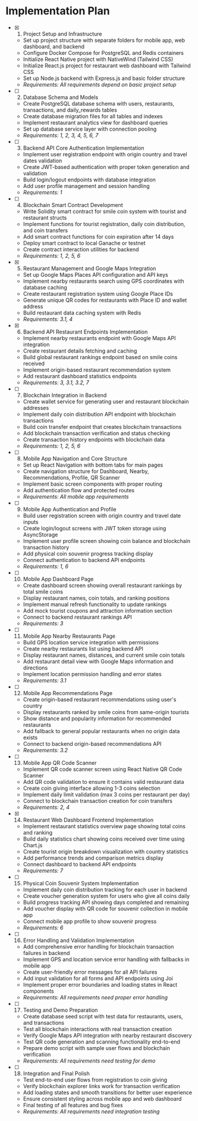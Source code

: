 # Implementation Plan

- [x] 1. Project Setup and Infrastructure
  - Set up project structure with separate folders for mobile app, web dashboard, and backend
  - Configure Docker Compose for PostgreSQL and Redis containers
  - Initialize React Native project with NativeWind (Tailwind CSS)
  - Initialize React.js project for restaurant web dashboard with Tailwind CSS
  - Set up Node.js backend with Express.js and basic folder structure
  - _Requirements: All requirements depend on basic project setup_

- [ ] 2. Database Schema and Models
  - Create PostgreSQL database schema with users, restaurants, transactions, and daily_rewards tables
  - Create database migration files for all tables and indexes
  - Implement restaurant analytics view for dashboard queries
  - Set up database service layer with connection pooling
  - _Requirements: 1, 2, 3, 4, 5, 6, 7_

- [ ] 3. Backend API Core Authentication Implementation
  - Implement user registration endpoint with origin country and travel dates validation
  - Create JWT-based authentication with proper token generation and validation
  - Build login/logout endpoints with database integration
  - Add user profile management and session handling
  - _Requirements: 1_

- [ ] 4. Blockchain Smart Contract Development
  - Write Solidity smart contract for smile coin system with tourist and restaurant structs
  - Implement functions for tourist registration, daily coin distribution, and coin transfers
  - Add smart contract functions for coin expiration after 14 days
  - Deploy smart contract to local Ganache or testnet
  - Create contract interaction utilities for backend
  - _Requirements: 1, 2, 5, 6_

- [x] 5. Restaurant Management and Google Maps Integration
  - Set up Google Maps Places API configuration and API keys
  - Implement nearby restaurants search using GPS coordinates with database caching
  - Create restaurant registration system using Google Place IDs
  - Generate unique QR codes for restaurants with Place ID and wallet address
  - Build restaurant data caching system with Redis
  - _Requirements: 3.1, 4_

- [x] 6. Backend API Restaurant Endpoints Implementation
  - Implement nearby restaurants endpoint with Google Maps API integration
  - Create restaurant details fetching and caching
  - Build global restaurant rankings endpoint based on smile coins received
  - Implement origin-based restaurant recommendation system
  - Add restaurant dashboard statistics endpoints
  - _Requirements: 3, 3.1, 3.2, 7_

- [ ] 7. Blockchain Integration in Backend
  - Create wallet service for generating user and restaurant blockchain addresses
  - Implement daily coin distribution API endpoint with blockchain transactions
  - Build coin transfer endpoint that creates blockchain transactions
  - Add blockchain transaction verification and status checking
  - Create transaction history endpoints with blockchain data
  - _Requirements: 1, 2, 5, 6_

- [ ] 8. Mobile App Navigation and Core Structure
  - Set up React Navigation with bottom tabs for main pages
  - Create navigation structure for Dashboard, Nearby, Recommendations, Profile, QR Scanner
  - Implement basic screen components with proper routing
  - Add authentication flow and protected routes
  - _Requirements: All mobile app requirements_

- [ ] 9. Mobile App Authentication and Profile
  - Build user registration screen with origin country and travel date inputs
  - Create login/logout screens with JWT token storage using AsyncStorage
  - Implement user profile screen showing coin balance and blockchain transaction history
  - Add physical coin souvenir progress tracking display
  - Connect authentication to backend API endpoints
  - _Requirements: 1, 6_

- [ ] 10. Mobile App Dashboard Page
  - Create dashboard screen showing overall restaurant rankings by total smile coins
  - Display restaurant names, coin totals, and ranking positions
  - Implement manual refresh functionality to update rankings
  - Add mock tourist coupons and attraction information section
  - Connect to backend restaurant rankings API
  - _Requirements: 3_

- [ ] 11. Mobile App Nearby Restaurants Page
  - Build GPS location service integration with permissions
  - Create nearby restaurants list using backend API
  - Display restaurant names, distances, and current smile coin totals
  - Add restaurant detail view with Google Maps information and directions
  - Implement location permission handling and error states
  - _Requirements: 3.1_

- [ ] 12. Mobile App Recommendations Page
  - Create origin-based restaurant recommendations using user's country
  - Display restaurants ranked by smile coins from same-origin tourists
  - Show distance and popularity information for recommended restaurants
  - Add fallback to general popular restaurants when no origin data exists
  - Connect to backend origin-based recommendations API
  - _Requirements: 3.2_

- [ ] 13. Mobile App QR Code Scanner
  - Implement QR code scanner screen using React Native QR Code Scanner
  - Add QR code validation to ensure it contains valid restaurant data
  - Create coin giving interface allowing 1-3 coins selection
  - Implement daily limit validation (max 3 coins per restaurant per day)
  - Connect to blockchain transaction creation for coin transfers
  - _Requirements: 2, 4_

- [x] 14. Restaurant Web Dashboard Frontend Implementation
  - Implement restaurant statistics overview page showing total coins and ranking
  - Build daily statistics chart showing coins received over time using Chart.js
  - Create tourist origin breakdown visualization with country statistics
  - Add performance trends and comparison metrics display
  - Connect dashboard to backend API endpoints
  - _Requirements: 7_

- [ ] 15. Physical Coin Souvenir System Implementation
  - Implement daily coin distribution tracking for each user in backend
  - Create voucher generation system for users who give all coins daily
  - Build progress tracking API showing days completed and remaining
  - Add voucher display with QR code for souvenir collection in mobile app
  - Connect mobile app profile to show souvenir progress
  - _Requirements: 6_

- [ ] 16. Error Handling and Validation Implementation
  - Add comprehensive error handling for blockchain transaction failures in backend
  - Implement GPS and location service error handling with fallbacks in mobile app
  - Create user-friendly error messages for all API failures
  - Add input validation for all forms and API endpoints using Joi
  - Implement proper error boundaries and loading states in React components
  - _Requirements: All requirements need proper error handling_

- [ ] 17. Testing and Demo Preparation
  - Create database seed script with test data for restaurants, users, and transactions
  - Test all blockchain interactions with real transaction creation
  - Verify Google Maps API integration with nearby restaurant discovery
  - Test QR code generation and scanning functionality end-to-end
  - Prepare demo script with sample user flows and blockchain verification
  - _Requirements: All requirements need testing for demo_

- [ ] 18. Integration and Final Polish
  - Test end-to-end user flows from registration to coin giving
  - Verify blockchain explorer links work for transaction verification
  - Add loading states and smooth transitions for better user experience
  - Ensure consistent styling across mobile app and web dashboard
  - Final testing of all features and bug fixes
  - _Requirements: All requirements need integration testing_